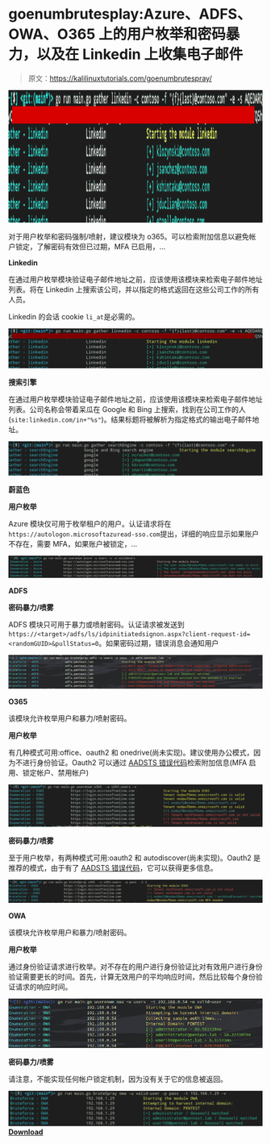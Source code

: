 # goenumbrutesplay:Azure、ADFS、OWA、O365 上的用户枚举和密码暴力，以及在 Linkedin 上收集电子邮件

> 原文：<https://kalilinuxtutorials.com/goenumbrutespray/>

[![](img//0c04504c8985cc369fd3f0f7f5e3172b.png)](https://blogger.googleusercontent.com/img/a/AVvXsEj3A498XzZjmDGDE2qQmrI1iX5qLExuFUOkdW7vXO3gKIT7-9di4zYyk8d11632WXlnSDJJcloYSqCxWanMiM4yxsgY-gfUnJE8_Y3Ql09TwaOMW3524ZgkHmGFLcPi-v-ldmY6ErV7DC1LFPWbgmgO3ycbvqgi6jtsU_TN-zpOy3KMk15cL7IUiU5s=s728)

对于用户枚举和密码强制/喷射，建议模块为 o365。可以检索附加信息以避免帐户锁定，了解密码有效但已过期，MFA 已启用，…

**Linkedin**

在通过用户枚举模块验证电子邮件地址之前，应该使用该模块来检索电子邮件地址列表。将在 Linkedin 上搜索该公司，并以指定的格式返回在这些公司工作的所有人员。

Linkedin 的会话 cookie `li_at`是必需的。

![](img//0db708d343db712bd07e4f99f5c40388.png)

**搜索引擎**

在通过用户枚举模块验证电子邮件地址之前，应该使用该模块来检索电子邮件地址列表。公司名称会带着呆瓜在 Google 和 Bing 上搜索，找到在公司工作的人(`site:linkedin.com/in+"%s"`)。结果标题将被解析为指定格式的输出电子邮件地址。

![](img//29cc5bbe59411e1d70ace4e57f5023b3.png)

**蔚蓝色**

**用户枚举**

Azure 模块仅可用于枚举租户的用户。认证请求将在`https://autologon.microsoftazuread-sso.com`提出，详细的响应显示如果账户不存在，需要 MFA，如果账户被锁定，…

![](img//78abaa6812fb6b29c17176ea43e53c19.png)

**ADFS**

**密码暴力/喷雾**

ADFS 模块只可用于暴力或喷射密码。认证请求被发送到`https://<target>/adfs/ls/idpinitiatedsignon.aspx?client-request-id=<randomGUID>&pullStatus=0`。如果密码过期，错误消息会通知用户

![](img//02763005c9ccb78da1843c7404527dd4.png)

**O365**

该模块允许枚举用户和暴力/喷射密码。

**用户枚举**

有几种模式可用:office、oauth2 和 onedrive(尚未实现)。建议使用办公模式，因为不进行身份验证。Oauth2 可以通过 [AADSTS 错误代码](https://docs.microsoft.com/en-us/azure/active-directory/develop/reference-aadsts-error-codes)检索附加信息(MFA 启用、锁定帐户、禁用帐户)

![](img//ffe7d4c34b2c9a50300de3bcc709bfc2.png)

**密码暴力/喷雾**

至于用户枚举，有两种模式可用:oauth2 和 autodiscover(尚未实现)。Oauth2 是推荐的模式，由于有了 [AADSTS 错误代码](https://docs.microsoft.com/en-us/azure/active-directory/develop/reference-aadsts-error-codes)，它可以获得更多信息。

![](img//950e19ea2d1f11da7d5c28c72d584a6c.png)

**OWA**

该模块允许枚举用户和暴力/喷射密码。

**用户枚举**

通过身份验证请求进行枚举。对不存在的用户进行身份验证比对有效用户进行身份验证需要更长的时间。首先，计算无效用户的平均响应时间，然后比较每个身份验证请求的响应时间。

![](img//2b7c2ad9842245a08cc3d44ab26206bf.png)

**密码暴力/喷雾**

请注意，不能实现任何帐户锁定机制，因为没有关于它的信息被返回。

![](img//da8fd1cf7a959dde2a66250683a583fb.png)[**Download**](https://github.com/nodauf/GoMapEnum)